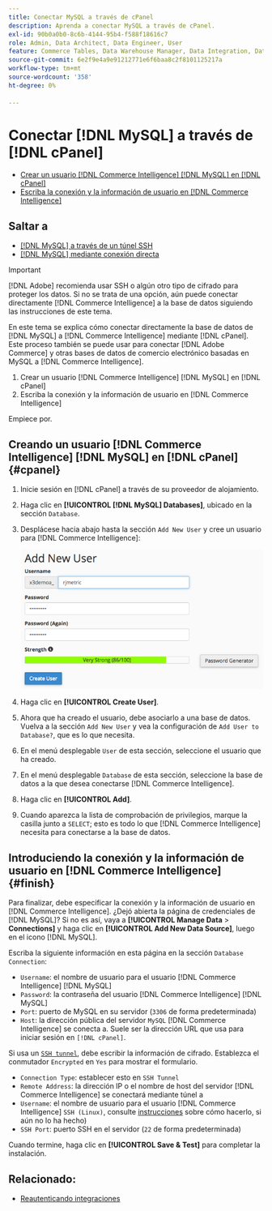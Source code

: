 ```yaml
---
title: Conectar MySQL a través de cPanel
description: Aprenda a conectar MySQL a través de cPanel.
exl-id: 90b0a0b0-8c6b-4144-95b4-f588f18616c7
role: Admin, Data Architect, Data Engineer, User
feature: Commerce Tables, Data Warehouse Manager, Data Integration, Data Import/Export, SQL Report Builder
source-git-commit: 6e2f9e4a9e91212771e6f6baa8c2f8101125217a
workflow-type: tm+mt
source-wordcount: '358'
ht-degree: 0%

---
```


# Conectar [!DNL MySQL] a través de [!DNL cPanel]

* [Crear un usuario  [!DNL Commerce Intelligence] [!DNL MySQL] en  [!DNL cPanel]](#cpanel)
* [Escriba la conexión y la información de usuario en  [!DNL Commerce Intelligence]](#finish)

## Saltar a

* [[!DNL MySQL] a través de un túnel SSH](../integrations/mysql-via-ssh-tunnel.md)
* [[!DNL MySQL] mediante conexión directa](../integrations/mysql-via-a-direct-connection.md)

>[!IMPORTANT]
>
>[!DNL Adobe] recomienda usar SSH o algún otro tipo de cifrado para proteger los datos. Si no se trata de una opción, aún puede conectar directamente [!DNL Commerce Intelligence] a la base de datos siguiendo las instrucciones de este tema.

En este tema se explica cómo conectar directamente la base de datos de [!DNL MySQL] a [!DNL Commerce Intelligence] mediante [!DNL cPanel]. Este proceso también se puede usar para conectar [!DNL Adobe Commerce] y otras bases de datos de comercio electrónico basadas en MySQL a [!DNL Commerce Intelligence].

1. Crear un usuario [!DNL Commerce Intelligence] [!DNL MySQL] en [!DNL cPanel]
1. Escriba la conexión y la información de usuario en [!DNL Commerce Intelligence]

Empiece por.

## Creando un usuario [!DNL Commerce Intelligence] [!DNL MySQL] en [!DNL cPanel] {#cpanel}

1. Inicie sesión en [!DNL cPanel] a través de su proveedor de alojamiento.
1. Haga clic en **[!UICONTROL [!DNL MySQL] Databases]**, ubicado en la sección `Database`.
1. Desplácese hacia abajo hasta la sección `Add New User` y cree un usuario para [!DNL Commerce Intelligence]:

   ![](../../../assets/create-mbi-mysql-user-cpanel.png)

1. Haga clic en **[!UICONTROL Create User]**.
1. Ahora que ha creado el usuario, debe asociarlo a una base de datos. Vuelva a la sección `Add New User` y vea la configuración de `Add User to Database?`, que es lo que necesita.
1. En el menú desplegable `User` de esta sección, seleccione el usuario que ha creado.
1. En el menú desplegable `Database` de esta sección, seleccione la base de datos a la que desea conectarse [!DNL Commerce Intelligence].
1. Haga clic en **[!UICONTROL Add]**.
1. Cuando aparezca la lista de comprobación de privilegios, marque la casilla junto a `SELECT`; esto es todo lo que [!DNL Commerce Intelligence] necesita para conectarse a la base de datos.

## Introduciendo la conexión y la información de usuario en [!DNL Commerce Intelligence] {#finish}

Para finalizar, debe especificar la conexión y la información de usuario en [!DNL Commerce Intelligence]. ¿Dejó abierta la página de credenciales de [!DNL MySQL]? Si no es así, vaya a **[!UICONTROL Manage Data** > **Connections]** y haga clic en **[!UICONTROL Add New Data Source]**, luego en el icono [!DNL MySQL].

Escriba la siguiente información en esta página en la sección `Database Connection`:

* `Username`: el nombre de usuario para el usuario [!DNL Commerce Intelligence] [!DNL MySQL]
* `Password`: la contraseña del usuario [!DNL Commerce Intelligence] [!DNL MySQL]
* `Port`: puerto de MySQL en su servidor (`3306` de forma predeterminada)
* `Host`: la dirección pública del servidor `MySQL` [!DNL Commerce Intelligence] se conecta a. Suele ser la dirección URL que usa para iniciar sesión en `[!DNL cPanel]`.

Si usa un [`SSH tunnel`](../integrations/mysql-via-ssh-tunnel.md), debe escribir la información de cifrado. Establezca el conmutador `Encrypted` en `Yes` para mostrar el formulario.

* `Connection Type`: establecer esto en `SSH Tunnel`
* `Remote Address`: la dirección IP o el nombre de host del servidor [!DNL Commerce Intelligence] se conectará mediante túnel a
* `Username`: el nombre de usuario para el usuario [!DNL Commerce Intelligence] `SSH (Linux)`, consulte [instrucciones](../../../data-analyst/importing-data/integrations/mysql-via-ssh-tunnel.md) sobre cómo hacerlo, si aún no lo ha hecho)
* `SSH Port`: puerto SSH en el servidor (`22` de forma predeterminada)

Cuando termine, haga clic en **[!UICONTROL Save & Test]** para completar la instalación.

## Relacionado:

* [Reautenticando integraciones](https://experienceleague.adobe.com/docs/commerce-knowledge-base/kb/how-to/mbi-reauthenticating-integrations.html)
